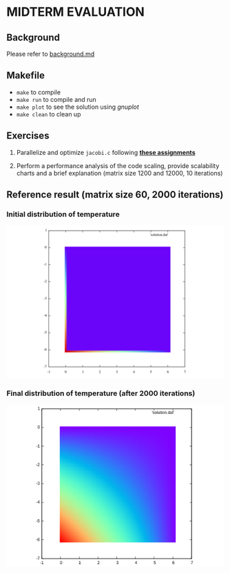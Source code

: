 # MIDTERM EVALUATION
## Background

Please refer to [background.md](./aux/background.md)


## Makefile
- `make` to compile
- `make run` to compile and run
- `make plot` to see the solution using *gnuplot*
- `make clean` to clean up



## Exercises
1. Parallelize and optimize `jacobi.c` following
   [**these assignments**](./aux/hints.md)

2. Perform a performance analysis of the code scaling, provide
   scalability charts and a brief explanation (matrix size 1200 and
   12000, 10 iterations)


## Reference result (matrix size 60, 2000 iterations)
### Initial distribution of temperature
![](./aux/ref_Init.png)	
### Final distribution of temperature (after 2000 iterations)
![](./aux/ref2.png)
